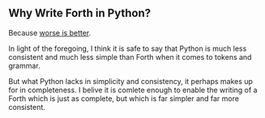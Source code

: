 ## Why Write Forth in Python?

Because [worse is better](https://en.wikipedia.org/wiki/Worse_is_better).

In light of the foregoing, I think it is safe to say that Python is much less consistent and much less simple than Forth when it comes to tokens and grammar.

But what Python lacks in simplicity and consistency, it perhaps makes up for in completeness.
I belive it is comlete enough to enable the writing of a Forth which is just as complete, but which is far simpler and far more consistent.
